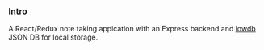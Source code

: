 ### Intro
A React/Redux note taking appication with an Express backend and [lowdb](https://github.com/typicode/lowdb) JSON DB for local storage.